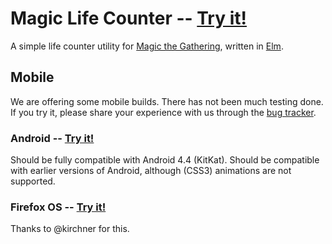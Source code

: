 # Magic Life Counter -- [Try it!](http://aforemny.github.io/magic)

A simple life counter utility for [Magic the
Gathering](https://en.wikipedia.org/wiki/Magic:_The_Gathering), written in
[Elm](http://elm-lang.org).

## Mobile

We are offering some mobile builds. There has not been much testing done. If
you try it, please share your experience with us through the [bug tracker](/issues).

### Android -- [Try it!](http://aforemny.github.io/magic/get-android/magic.apk)

Should be fully compatible with Android 4.4 (KitKat). Should be compatible with
earlier versions of Android, although (CSS3) animations are not supported.

### Firefox OS -- [Try it!](http://aforemny.github.io/magic/get-firefox-os)

Thanks to @kirchner for this.
